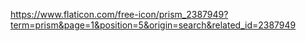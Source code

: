 

https://www.flaticon.com/free-icon/prism_2387949?term=prism&page=1&position=5&origin=search&related_id=2387949